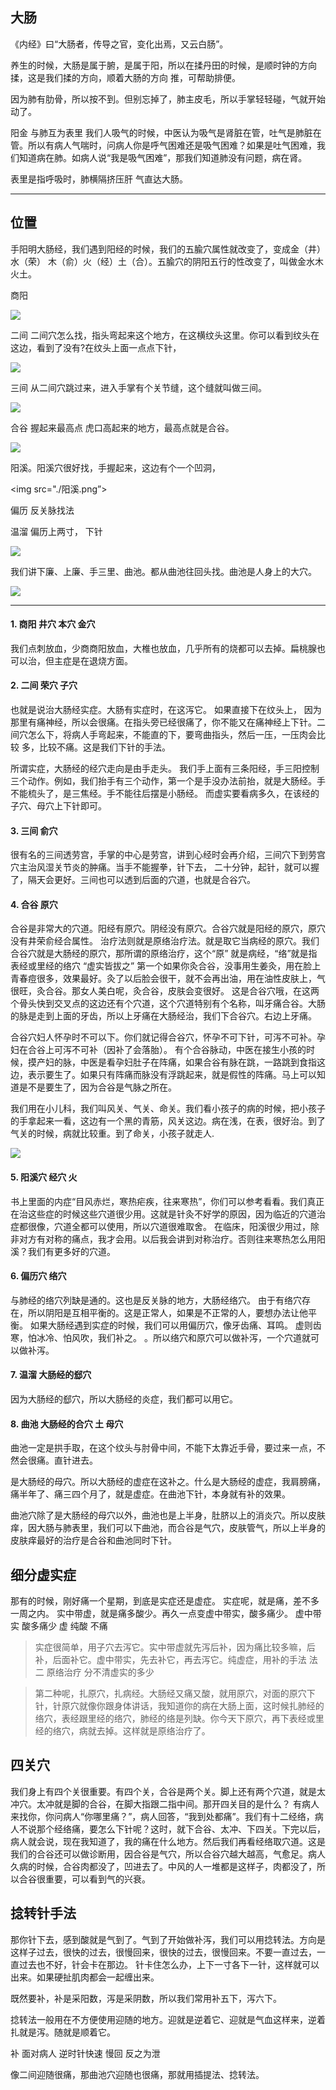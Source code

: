 ## 大肠
《内经》曰“大肠者，传导之官，变化出焉，又云白肠”。

养生的时候，大肠是属于腑，是属于阳，所以在揉丹田的时候，是顺时钟的方向揉，这是我们揉的方向，顺着大肠的方向 推，可帮助排便。

因为肺有肋骨，所以按不到。但别忘掉了，肺主皮毛，所以手掌轻轻碰，气就开始动了。

阳金 与肺互为表里
我们人吸气的时候，中医认为吸气是肾脏在管，吐气是肺脏在管。所以有病人气喘时，问病人你是呼气困难还是吸气困难？如果是吐气困难，我们知道病在肺。如病人说“我是吸气困难”，那我们知道肺没有问题，病在肾。

表里是指呼吸时，肺横隔挤压肝 气直达大肠。

---

## 位置

手阳明大肠经，我们遇到阳经的时候，我们的五腧穴属性就改变了，变成金（井）水（荣） 木（俞）火（经）土（合）。五腧穴的阴阳五行的性改变了，叫做金水木火土。

商阳 

<img src="./商阳.png">

二间
二间穴怎么找，指头弯起来这个地方，在这横纹头这里。你可以看到纹头在这边，看到了没有?在纹头上面一点点下针，

<img src="./二间.png">

三间
从二间穴跳过来，进入手掌有个关节缝，这个缝就叫做三间。

<img src="./三间.png">

合谷 握起来最高点 虎口高起来的地方，最高点就是合谷。

<img src="./合谷.png">

阳溪。阳溪穴很好找，手握起来，这边有个一个凹洞，

<img src="./阳溪.png”>

偏历 反关脉找法

温溜 偏历上两寸， 下针

<img src="./温溜下针.png">

我们讲下廉、上廉、手三里、曲池。都从曲池往回头找。曲池是人身上的大穴。

<img src="./曲池.png">


---

#### 1. 商阳 井穴 本穴 金穴
   我们点刺放血，少商商阳放血，大椎也放血，几乎所有的烧都可以去掉。扁桃腺也可以治，但主症是在退烧方面。
#### 2. 二间 荣穴 子穴
   也就是说治大肠经实症。大肠有实症时，在这泻它。
   如果直接下在纹头上， 因为那里有痛神经，所以会很痛。在指头旁已经很痛了，你不能又在痛神经上下针。二间穴怎么下，将病人手弯起来，不能直的下，要弯曲指头，然后一压，一压肉会比较 多，比较不痛。这是我们下针的手法。

   所谓实症，大肠经的经穴走向是由手走头。
   我们手上面有三条阳经，手三阳控制三个动作。例如，我们抬手有三个动作，第一个是手没办法前抬，就是大肠经。手不能梳头了，是三焦经。手不能往后摆是小肠经。
   而虚实要看病多久，在该经的子穴、母穴上下针即可。
#### 3. 三间 俞穴
   很有名的三间透劳宫，手掌的中心是劳宫，讲到心经时会再介绍，三间穴下到劳宫穴主治风湿关节炎的肿痛。当手不能握拳，针下去， 二十分钟，起针，就可以握了，隔天会更好。三间也可以透到后面的穴道，也就是合谷穴。
#### 4. 合谷 原穴
合谷是非常大的穴道。阳经有原穴。阴经没有原穴。合谷穴就是阳经的原穴，原穴没有井荣俞经合属性。
治疗法则就是原络治疗法。就是取它当病经的原穴。我们合谷穴就是大肠经的原穴，那所谓的原络治疗，这个“原” 就是病经，“络”就是指表经或里经的络穴
“虚实皆拔之”
第一个如果你灸合谷，没事用生姜灸，用在脸上青春痘很多，效果最好。灸了以后脸会很干，就不会再出油，用在油性皮肤上，气很旺，灸合谷。那女人美白呢，灸合谷，皮肤会变很好。
这是合谷穴哦，在这两个骨头快到交叉点的这边还有个穴道，这个穴道特别有个名称，叫牙痛合谷。大肠的脉是走到上面的牙齿，所以上牙痛在大肠经治，我们下合谷穴。右边上牙痛。

合谷穴妇人怀孕时不可以下。你们就记得合谷穴，怀孕不可下针，可泻不可补。孕妇在合谷上可泻不可补（因补了会落胎）。
有个合谷脉动，中医在接生小孩的时候，摸产妇的脉，中医是看孕妇肚子在阵痛，如果合谷有脉在跳，一路跳到食指这边，表示要生了。如果只有阵痛而脉没有浮跳起来，就是假性的阵痛。马上可以知道是不是要生了，因为合谷是气脉之所在。

我们用在小儿科，我们叫风关、气关、命关。我们看小孩子的病的时候，把小孩子的手拿起来一看，这边有一个黑的青筋，风关这边。病在浅，在表，很好治。到了气关的时候，病就比较重。到了命关，小孩子就走人.

<img src="./风关气关命关.png">

#### 5. 阳溪穴 经穴 火
书上里面的内症“目风赤烂，寒热疟疾，往来寒热”，你们可以参考看看。我们真正在治这些症的时候这些穴道很少用。这就是针灸不好学的原因，因为临近的穴道治症都很像，穴道全都可以使用，所以穴道很难取舍。
在临床，阳溪很少用过，除非对方有对称的痛点，我才会用。以后我会讲到对称治疗。否则往来寒热怎么用阳溪？我们有更多好的穴道。

#### 6. 偏历穴 络穴
与肺经的络穴列缺是通的。这也是反关脉的地方，大肠经络穴。
由于有络穴存在，所以阴阳是互相平衡的。这是正常人，如果是不正常的人，要想办法让他平衡。
如果大肠经遇到实症的时候，我们可以用偏历穴，像牙齿痛、耳鸣。
虚则齿寒，怕冰冷、怕风吹，我们补之。
。所以络穴和原穴可以做补泻，一个穴道就可以做补泻。

#### 7. 温溜  大肠经的郄穴
因为大肠经的郄穴，所以大肠经的炎症，我们都可以用它。

#### 8. 曲池 大肠经的合穴 土 母穴
曲池一定是拱手取，在这个纹头与肘骨中间，不能下太靠近手骨，要过来一点，不然会很痛。直针进去。

是大肠经的母穴。所以大肠经的虚症在这补之。什么是大肠经的虚症，我肩膀痛，痛半年了、痛三四个月了，就是虚症。在曲池下针，本身就有补的效果。

曲池穴除了是大肠经的母穴以外，曲池也是上半身，肚脐以上的消炎穴。所以皮肤痒，因大肠与肺表里，我们可以下曲池，而合谷是气穴，皮肤管气，所以上半身的皮肤痒最好的治疗是合谷和曲池同时下针。


## 细分虚实症
那有的时候，刚好痛一个星期，到底是实症还是虚症。
实症呢，就是痛，差不多一周之内。
实中带虚，就是痛多酸少。再久一点变虚中带实，酸多痛少。
虚中带实 酸多痛少
虚 纯酸 不痛
>实症很简单，用子穴去泻它。实中带虚就先泻后补，因为痛比较多嘛，后补，后面补它。虚中带实，先去补它，再去泻它。纯虚症，用补的手法
法二 原络治疗 分不清虚实的多少

>第二种呢，扎原穴，扎病经。大肠经又痛又酸，就用原穴，对面的原穴下针，针原穴就像你跟身体讲话，我知道你的病在大肠上面，这时候扎肺经的络穴，表经跟里经的络穴，肺经的络是列缺。你今天下原穴，再下表经或里经的络穴，病就去掉。这样就是原络治疗了。

## 四关穴
我们身上有四个关很重要。有四个关，合谷是两个关。脚上还有两个穴道，就是太冲穴。太冲就是脚的合谷，在脚大指跟二指中间。那开四关目的是什么？
有病人来找你，你问病人“你哪里痛？”，病人回答，“我到处都痛”。我们有十二经络，病人不说那个经络痛，要怎么下针呢？这时，就下合谷、太冲、下四关。下完以后，病人就会说，现在我知道了，我的痛在什么地方。然后我们再看经络取穴道。这是我们的合谷还可以做诊断用，因合谷是气穴，所以合谷穴越大越高，气愈足。病人久病的时候，合谷肉都没了，凹进去了。中风的人一堆都是这样子，肉都没了，所以合谷很重要，可以看到气的兴衰。

## 捻转针手法
那你针下去，感到酸就是气到了。气到了开始做补泻，我们可以用捻转法。方向是这样子过去，很快的过去，很慢回来，很快的过去，很慢回来。不要一直过去，一直过去也不好，针会卡在那边。
针卡住怎么办，上下一寸各下一针，这样就可以出来。如果硬扯肌肉都会一起缠出来。

既然要补，补是采阳数，泻是采阴数，所以我们常用补五下，泻六下。

捻转法一般用在不方便使用迎随的地方。迎就是逆着它、迎就是气血这样来，逆着扎就是泻。随就是顺着它。

补 面对病人 逆时针快速 慢回 反之为泄

像二间迎随很痛，那曲池穴迎随也很痛，那就用插提法、捻转法。